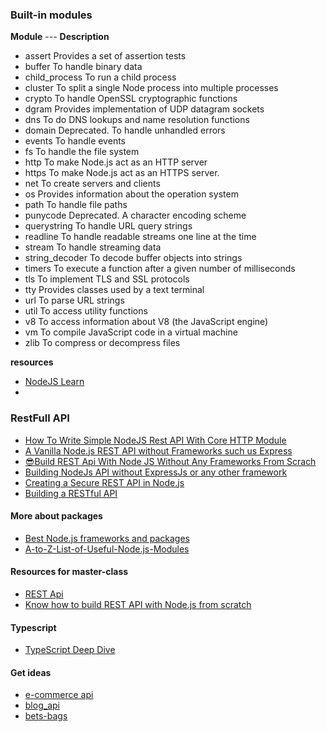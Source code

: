 

### Built-in modules

**Module**	--- **Description**

- assert	Provides a set of assertion tests
- buffer	To handle binary data
- child_process	To run a child process
- cluster	To split a single Node process into multiple processes
- crypto	To handle OpenSSL cryptographic functions
- dgram	Provides implementation of UDP datagram sockets
- dns	To do DNS lookups and name resolution functions
- domain	Deprecated. To handle unhandled errors
- events	To handle events
- fs	To handle the file system
- http	To make Node.js act as an HTTP server
- https	To make Node.js act as an HTTPS server.
- net	To create servers and clients
- os	Provides information about the operation system
- path	To handle file paths
- punycode	Deprecated. A character encoding scheme
- querystring	To handle URL query strings
- readline	To handle readable streams one line at the time
- stream	To handle streaming data
- string_decoder	To decode buffer objects into strings
- timers	To execute a function after a given number of milliseconds
- tls	To implement TLS and SSL protocols
- tty	Provides classes used by a text terminal
- url	To parse URL strings
- util	To access utility functions
- v8	To access information about V8 (the JavaScript engine)
- vm	To compile JavaScript code in a virtual machine
- zlib	To compress or decompress files

**resources**

- [NodeJS Learn](https://www.tutorialsteacher.com/nodejs/what-is-nodejs)
- [](https://www.geeksforgeeks.org/node-js-os-complete-reference/)

### RestFull API

- [How To Write Simple NodeJS Rest API With Core HTTP Module](https://medium.com/bb-tutorials-and-thoughts/how-to-write-simple-nodejs-rest-api-with-core-http-module-dcedd2c1256)
- [A Vanilla Node.js REST API without Frameworks such us Express](https://www.section.io/engineering-education/a-raw-nodejs-rest-api-without-frameworks-such-as-express/)
- [😎Build REST Api With Node JS Without Any Frameworks From Scrach](https://dev.to/satishnaikawadi2001/build-rest-api-with-node-js-without-any-frameworks-from-scrach-3c6m)
- [Building NodeJs API without ExpressJs or any other framework](https://morayodeji.medium.com/building-nodejs-api-without-expressjs-or-any-other-framework-977e8768abb1)
- [Creating a Secure REST API in Node.js](https://www.toptal.com/nodejs/secure-rest-api-in-nodejs)
- [Building a RESTful API](https://academind.com/tutorials/building-a-restful-api-with-nodejs)




#### More about packages

- [Best Node.js frameworks and packages](https://leanylabs.com/blog/npm-packages-for-nodejs/)
- [A-to-Z-List-of-Useful-Node.js-Modules](https://github.com/aravindnc/A-to-Z-List-of-Useful-Node.js-Modules)



#### Resources for master-class

- [REST Api](https://hevodata.com/learn/building-a-secure-node-js-rest-api/)
- [Know how to build REST API with Node.js from scratch](https://www.edureka.co/blog/rest-api-with-node-js/)

#### Typescript
- [TypeScript Deep Dive](https://basarat.gitbook.io/typescript/)



#### Get ideas

- [e-commerce api](https://github.com/leoantony72/E-commerce-Api)
- [blog_api](https://github.com/leoantony72/blog_api)
- [bets-bags](https://github.com/maryamaljanabi/bestbags-nodejs-ecommerce)
